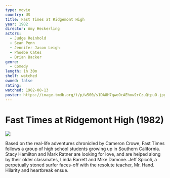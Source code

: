 ```yaml
---
type: movie
country: US
title: Fast Times at Ridgemont High
year: 1982
director: Amy Heckerling
actors:
  - Judge Reinhold
  - Sean Penn
  - Jennifer Jason Leigh
  - Phoebe Cates
  - Brian Backer
genre:
  - Comedy
length: 1h 30m
shelf: watched
owned: false
rating:
watched: 1982-08-13
poster: https://image.tmdb.org/t/p/w500/s1DA8H7qwoOcAEhow2rCzuQtpuO.jpg
---
```


# Fast Times at Ridgemont High (1982)

![](https://image.tmdb.org/t/p/w500/s1DA8H7qwoOcAEhow2rCzuQtpuO.jpg)

Based on the real-life adventures chronicled by Cameron Crowe, Fast Times follows a group of high school students growing up in Southern California. Stacy Hamilton and Mark Ratner are looking for love, and are helped along by their older classmates, Linda Barrett and Mike Damone. Jeff Spicoli, a perpetually stoned surfer faces-off with the resolute teacher, Mr. Hand. Hilarity and heartbreak ensue.